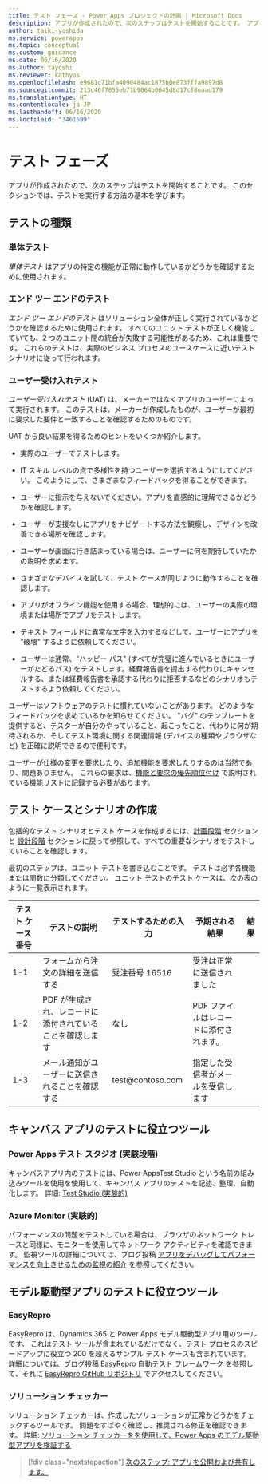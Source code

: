 ```yaml
---
title: テスト フェーズ - Power Apps プロジェクトの計画 | Microsoft Docs
description: アプリが作成されたので、次のステップはテストを開始することです。 アプリのテストの基本を学び、Power Apps テスト ツールを理解していきます。
author: taiki-yoshida
ms.service: powerapps
ms.topic: conceptual
ms.custom: guidance
ms.date: 06/16/2020
ms.author: tayoshi
ms.reviewer: kathyos
ms.openlocfilehash: e9681c71bfa4090484ac1875b0e873fffa9897d8
ms.sourcegitcommit: 213c46f7055eb71b9064b0645d8d17cf8eaad179
ms.translationtype: HT
ms.contentlocale: ja-JP
ms.lasthandoff: 06/16/2020
ms.locfileid: "3461599"
---
```

# <a name="testing-phase"></a>テスト フェーズ

アプリが作成されたので、次のステップはテストを開始することです。 このセクションでは、テストを実行する方法の基本を学びます。

## <a name="types-of-tests"></a>テストの種類

### <a name="unit-tests"></a>単体テスト

*単体テスト* はアプリの特定の機能が正常に動作しているかどうかを確認するために使用されます。

### <a name="end-to-end-tests"></a>エンド ツー エンドのテスト

*エンド ツー エンドのテスト* はソリューション全体が正しく実行されているかどうかを確認するために使用されます。
すべてのユニット テストが正しく機能していても、2 つのユニット間の統合が失敗する可能性があるため、これは重要です。 これらのテストは、実際のビジネス プロセスのユースケースに近いテスト シナリオに従って行われます。

### <a name="user-acceptance-tests"></a>ユーザー受け入れテスト

*ユーザー受け入れテスト* (UAT) は、メーカーではなくアプリのユーザーによって実行されます。 このテストは、メーカーが作成したものが、ユーザーが最初に要求した要件と一致することを確認するためのものです。

UAT から良い結果を得るためのヒントをいくつか紹介します。

- 実際のユーザーでテストします。

- IT スキル レベルの点で多様性を持つユーザーを選択するようにしてください。 このようにして、さまざまなフィードバックを得ることができます。

- ユーザーに指示を与えないでください。アプリを直感的に理解できるかどうかを確認します。

- ユーザーが支援なしにアプリをナビゲートする方法を観察し、デザインを改善できる場所を確認します。

- ユーザーが画面に行き詰まっている場合は、ユーザーに何を期待していたかの説明を求めます。

- さまざまなデバイスを試して、テスト ケースが同じように動作することを確認します。

- アプリがオフライン機能を使用する場合、理想的には、ユーザーの実際の環境または場所でアプリをテストします。

- テキスト フィールドに異常な文字を入力するなどして、ユーザーにアプリを "破壊" するように依頼してください。

- ユーザーは通常、"ハッピー パス" (すべてが完璧に進んでいるときにユーザーがたどるパス) をテストします。経費報告書を提出する代わりにキャンセルする、または経費報告書を承認する代わりに拒否するなどのシナリオもテストするよう依頼してください。

ユーザーはソフトウェアのテストに慣れていないことがあります。 どのようなフィードバックを求めているかを知らせてください。 "バグ" のテンプレートを提供すると、テスターが自分のやっていること、起こったこと、代わりに何が期待されるか、そしてテスト環境に関する関連情報 (デバイスの種類やブラウザなど) を正確に説明できるので便利です。

ユーザーが仕様の変更を要求したり、追加機能を要求したりするのは当然であり、問題ありません。 これらの要求は、[機能と要求の優先順位付け](prioritizing-features.md) で説明されている機能リストに記録する必要があります。

## <a name="creating-test-cases-and-scenarios"></a>テスト ケースとシナリオの作成

包括的なテスト シナリオとテスト ケースを作成するには、[計画段階](planning-phase.md) セクションと [設計段階](designing-phase.md) セクションに戻って参照して、すべての重要なシナリオをテストしていることを確認します。

最初のステップは、ユニット テストを書き込むことです。 テストは必ず各機能または関数に分類してください。 ユニット テストのテスト ケースは、次の表のように一覧表示されます。

| テスト ケース番号 |   テストの説明                                    |   テストするための入力   |   予期される結果                            |   結果   |
|---------------|----------------------------------------------------------|-------------------------|----------------------------------------------|------------|
| 1-1           | フォームから注文の詳細を送信する                         | 受注番号 16516         | 受注は正常に送信されました              |            |
| 1-2           | PDF が生成され、レコードに添付されていることを確認します | なし                     | PDF ファイルはレコードに添付されます。           |            |
| 1-3           | メール通知がユーザーに送信されることを確認する                 | test\@contoso.com       | 指定した受信者がメールを受信します |            |

## <a name="tools-to-help-you-test-canvas-apps"></a>キャンバス アプリのテストに役立つツール

### <a name="power-apps-test-studio-experimental"></a>Power Apps テスト スタジオ (実験段階)

キャンバスアプリ内のテストには、Power AppsTest Studio という名前の組み込みツールを使用を使用して、キャンバス アプリのテストを記述、整理、自動化します。 詳細: [Test Studio (実験的)](../../maker/canvas-apps/test-studio.md)

### <a name="azure-monitor-experimental"></a>Azure Monitor (実験的)

パフォーマンスの問題をテストしている場合は、ブラウザのネットワーク トレースと同様に、モニターを使用してネットワーク アクティビティを確認できます。 監視ツールの詳細については、ブログ投稿 [アプリをデバッグしてパフォーマンスを向上させるための監視の紹介](https://powerapps.microsoft.com/blog/introducing-monitor-to-debug-apps-and-improve-performance/) を参照してください。

## <a name="tools-to-help-you-test-model-driven-apps"></a>モデル駆動型アプリのテストに役立つツール

### <a name="easyrepro"></a>EasyRepro

EasyRepro は、Dynamics 365 と Power Apps モデル駆動型アプリ用のツールです。 これはテスト ツールが含まれているだけでなく、テスト プロセスのスピードアップに役立つ 200 を超えるサンプル テスト ケースも含まれています。 詳細については、ブログ投稿 [EasyRepro 自動テスト フレームワーク](https://powerapps.microsoft.com/blog/easyrepro-automated-testing-framework-june-update-is-now-available/) を参照して、それに [EasyRepro GitHub リポジトリ](https://github.com/Microsoft/EasyRepro) でアクセスしてください。

### <a name="solution-checker"></a>ソリューション チェッカー

ソリューション チェッカーは、作成したソリューションが正常かどうかをチェックするツールです。 問題をすばやく確認し、推奨される修正を確認できます。 詳細: [ソリューション チェッカーをを使用して、Power Apps のモデル駆動型アプリを検証する](../../maker/common-data-service/use-powerapps-checker.md)

> [!div class="nextstepaction"]
> [次のステップ: アプリを公開および共有します。](discoverability.md)
